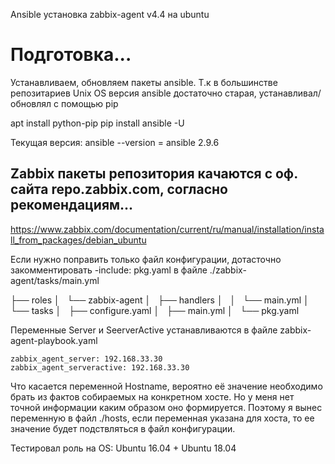  Ansible установка zabbix-agent v4.4 на ubuntu
# Подготовка...
Устанавливаем, обновляем пакеты ansible. Т.к в большинстве репозитариев Unix OS версия ansible достаточно старая, устанавливал/обновлял с помощью pip

apt install python-pip
pip install ansible -U

Текущая версия:
ansible --version = ansible 2.9.6

## Zabbix пакеты репозитория качаются с оф. сайта repo.zabbix.com, согласно рекомендациям...
https://www.zabbix.com/documentation/current/ru/manual/installation/install_from_packages/debian_ubuntu

Если нужно поправить только файл конфигурации, дотасточно закомментировать -include: pkg.yaml в файле ./zabbix-agent/tasks/main.yml

├── roles
│   └── zabbix-agent
│       ├── handlers
│       │   └── main.yml
│       └── tasks
│           ├── configure.yaml
│           ├── main.yml
│           └── pkg.yaml

Переменные Server и SeerverActive устанавливаются в файле zabbix-agent-playbook.yaml

    zabbix_agent_server: 192.168.33.30
    zabbix_agent_serveractive: 192.168.33.30

Что касается переменной Hostname, вероятно её значение необходимо брать из фактов собираемых на конкретном хосте. Но у меня нет точной информации каким образом оно формируется. 
Поэтому я вынес переменную в файл ./hosts, если переменная указана для хоста, то ее значение будет подствляться в файл конфигурации.

Тестировал роль на OS: Ubuntu 16.04 + Ubuntu 18.04
